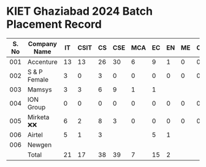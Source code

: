 # KIET Ghaziabad 2024 Batch Placement Record

| S. No | Company Name     |    IT    |   CSIT  |   CS     |   CSE   |   MCA    |   EC    |    EN    |   ME    |   Civil  |  Total  |
|-----  | --------         | -------- |-------- | -------- |-------- | -------- |-------- | -------- |-------- | -------- |-------- |
|  001  | Accenture        |   13     |13       | 26       |   30    | 6        |9        | 1        |0        |0         |98       | 
|  002  | S  & P Female    | 3        |0        | 3        |0        |0         |0        |0         |0        |0         |7        | 
|  003  | Mamsys           | 3        |3        | 6        |9        | 1        |1        |          |         |          |25       | 
|  004  | ION Group        | 0        |0        | 0        |0        |0         |0        |0         |0        |0         |0        | 
|  005  | Mirketa ❌❌    | 6        |2        | 8        |3        |0         |0        |0         |0        |0         |19 ❌❌ | 
|  006  | Airtel           |5         |1        | 3        |         |          |5        |1         |         |          |15       | 
|  006  | Newgen           |          |         |          |         |          |         |          |         |          |19       | 
|       | Total            | 21       |17       | 38       |39       | 7        |15       | 2        |         |          |164      | 
